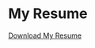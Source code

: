 # My Resume

[Download My Resume][resumeLink]

[resumeLink]: animesh-portfolio-s/public/Animesh%20Singh%20Resume.pdf